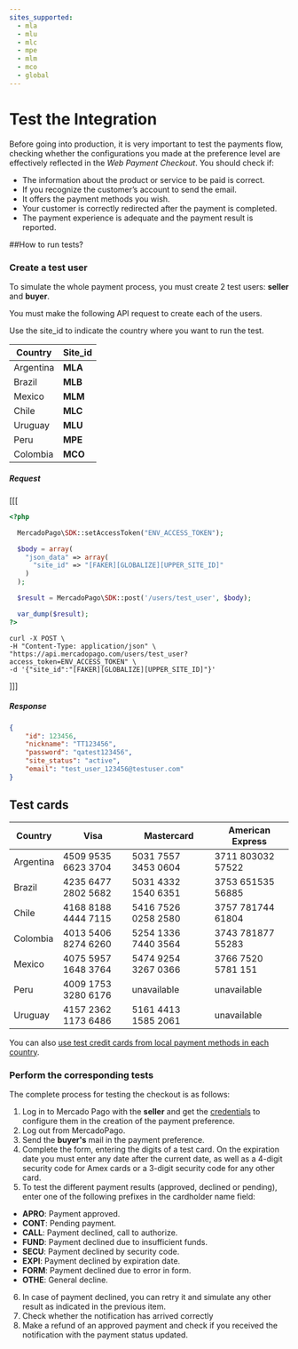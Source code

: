 ```yaml
---
sites_supported:
  - mla
  - mlu
  - mlc
  - mpe
  - mlm
  - mco
  - global
---
```



# Test the Integration

Before going into production, it is very important to test the payments flow, checking whether the configurations you made at the preference level are effectively reflected in the *Web Payment Checkout*.
You should check if:

+ The information about the product or service to be paid is correct.
+ If you recognize the customer’s account to send the email.
+ It offers the payment methods you wish.
+ Your customer is correctly redirected after the payment is completed.
+ The payment experience is adequate and the payment result is reported.

##How to run tests?

### Create a test user

To simulate the whole payment process, you must create 2 test users: **seller** and **buyer**.

You must make the following API request to create each of the users.

Use the site_id to indicate the country where you want to run the test.

| Country  | Site_id |
| ---- 	| ----- |
| Argentina   | **MLA** |
| Brazil  |  **MLB** |
| Mexico  |  **MLM** |
| Chile |  **MLC** |
| Uruguay |  **MLU** |
| Peru  |  **MPE** |
| Colombia  |  **MCO** |

##### _Request_
[[[
```php
<?php

  MercadoPago\SDK::setAccessToken("ENV_ACCESS_TOKEN");

  $body = array(
    "json_data" => array(
      "site_id" => "[FAKER][GLOBALIZE][UPPER_SITE_ID]"
    )
  );

  $result = MercadoPago\SDK::post('/users/test_user', $body);

  var_dump($result);
?>
```
```curl
curl -X POST \
-H "Content-Type: application/json" \
"https://api.mercadopago.com/users/test_user?access_token=ENV_ACCESS_TOKEN" \
-d '{"site_id":"[FAKER][GLOBALIZE][UPPER_SITE_ID]"}'
```
]]]
##### _Response_
```json
{
    "id": 123456,
    "nickname": "TT123456",
    "password": "qatest123456",
    "site_status": "active",
    "email": "test_user_123456@testuser.com"
}
```


## Test cards

| Country 	 | Visa 				       | Mastercard        | American Express |
| ---- 		   | ---- 				       | ----------        | ---------------- |
| Argentina  | 4509 9535 6623 3704 |5031 7557 3453 0604|3711 803032 57522 |
| Brazil  	 | 4235 6477 2802 5682 |5031 4332 1540 6351|3753 651535 56885 |
| Chile   	 | 4168 8188 4444 7115 |5416 7526 0258 2580|3757 781744 61804 |
| Colombia   | 4013 5406 8274 6260 |5254 1336 7440 3564|3743 781877 55283 |
| Mexico  	 | 4075 5957 1648 3764 |5474 9254 3267 0366|3766 7520 5781 151|
| Peru    	 | 4009 1753 3280 6176 | unavailable       | unavailable      |
| Uruguay  	 | 4157 2362 1173 6486 |5161 4413 1585 2061| unavailable      |

You can also [use test credit cards from local payment methods in each country](/guides/localization/local-cards.en.md).

### Perform the corresponding tests

The complete process for testing the checkout is as follows:

1. Log in to Mercado Pago with the **seller** and get the [credentials](https://www.mercadopago.com/mla/account/credentials) to configure them in the creation of the payment preference.
2. Log out from MercadoPago.
3. Send the **buyer's** mail in the payment preference.
4. Complete the form, entering the digits of a test card. On the expiration date you must enter any date after the current date, as well as a 4-digit security code for Amex cards or a 3-digit security code for any other card.
5. To test the different payment results (approved, declined or pending), enter one of the following prefixes in the cardholder name field:
  * **APRO**: Payment approved.  
  * **CONT**: Pending payment.  
  * **CALL**: Payment declined, call to authorize.  
  * **FUND**: Payment declined due to insufficient funds.  
  * **SECU**: Payment declined by security code.  
  * **EXPI**: Payment declined by expiration date.  
  * **FORM**: Payment declined due to error in form.  
  * **OTHE**: General decline.  
6. In case of payment declined, you can retry it and simulate any other result as indicated in the previous item.
7. Check whether the notification has arrived correctly
8. Make a refund of an approved payment and check if you received the notification with the payment status updated.
